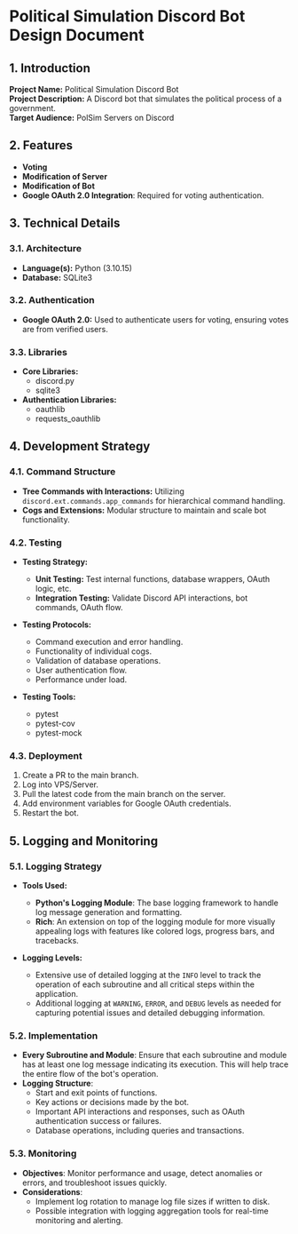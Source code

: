 # Political Simulation Discord Bot Design Document

## 1. Introduction

**Project Name:** Political Simulation Discord Bot  
**Project Description:** A Discord bot that simulates the political process of a government.  
**Target Audience:** PolSim Servers on Discord

## 2. Features

- **Voting**
- **Modification of Server**
- **Modification of Bot**
- **Google OAuth 2.0 Integration**: Required for voting authentication.

## 3. Technical Details

### 3.1. Architecture

- **Language(s):** Python (3.10.15)
- **Database:** SQLite3

### 3.2. Authentication

- **Google OAuth 2.0:** Used to authenticate users for voting, ensuring votes are from verified users.

### 3.3. Libraries

- **Core Libraries:**
  - discord.py
  - sqlite3
- **Authentication Libraries:**
  - oauthlib
  - requests_oauthlib

## 4. Development Strategy

### 4.1. Command Structure

- **Tree Commands with Interactions:** Utilizing `discord.ext.commands.app_commands` for hierarchical command handling.
- **Cogs and Extensions:** Modular structure to maintain and scale bot functionality.

### 4.2. Testing

- **Testing Strategy:**
  - **Unit Testing:** Test internal functions, database wrappers, OAuth logic, etc.
  - **Integration Testing:** Validate Discord API interactions, bot commands, OAuth flow.

- **Testing Protocols:**
  - Command execution and error handling.
  - Functionality of individual cogs.
  - Validation of database operations.
  - User authentication flow.
  - Performance under load.

- **Testing Tools:**
  - pytest
  - pytest-cov
  - pytest-mock

### 4.3. Deployment

1. Create a PR to the main branch.
2. Log into VPS/Server.
3. Pull the latest code from the main branch on the server.
4. Add environment variables for Google OAuth credentials.
5. Restart the bot.

## 5. Logging and Monitoring

### 5.1. Logging Strategy

- **Tools Used:**
  - **Python's Logging Module**: The base logging framework to handle log message generation and formatting.
  - **Rich**: An extension on top of the logging module for more visually appealing logs with features like colored logs, progress bars, and tracebacks.

- **Logging Levels:**
  - Extensive use of detailed logging at the `INFO` level to track the operation of each subroutine and all critical steps within the application.
  - Additional logging at `WARNING`, `ERROR`, and `DEBUG` levels as needed for capturing potential issues and detailed debugging information.

### 5.2. Implementation

- **Every Subroutine and Module**: Ensure that each subroutine and module has at least one log message indicating its execution. This will help trace the entire flow of the bot's operation.
- **Logging Structure**:
  - Start and exit points of functions.
  - Key actions or decisions made by the bot.
  - Important API interactions and responses, such as OAuth authentication success or failures.
  - Database operations, including queries and transactions.

### 5.3. Monitoring

- **Objectives**: Monitor performance and usage, detect anomalies or errors, and troubleshoot issues quickly.
- **Considerations**:
  - Implement log rotation to manage log file sizes if written to disk.
  - Possible integration with logging aggregation tools for real-time monitoring and alerting.
